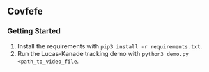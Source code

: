## Covfefe

### Getting Started

1. Install the requirements with `pip3 install -r requirements.txt`.
2. Run the Lucas-Kanade tracking demo with `python3 demo.py <path_to_video_file`.
